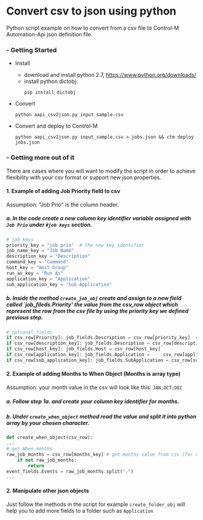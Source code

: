 # Convert csv to json using python
Python script example on how to convert from a csv file to Control-M Automation-Api json definition file.


### - Getting Started
* Install
    - download and install python 2.7, https://www.python.org/downloads/
    - install python dictobj:
        ```
        pip install dictobj
        ```

* Convert
    ```
    python aapi_csv2json.py input_sample.csv
    ```

* Convert and deploy to Control-M
    ```
    python aapi_csv2json.py input_sample.csv > jobs.json && ctm deploy jobs.json
    ```

### - Getting more out of it
There are cases where you will want to modify the script in order to achieve flexibility with your csv format or support new json properties.
#### 1. Example of adding Job Priority field to csv
Assumption: "Job Prio" is the column header.

##### a. In the code create a new column key identifier variable assigned with `Job Prio` under `#job keys` section.
```python
# job keys
priority_key = "job prio"  # the new key identifier
job_name_key = "Job Name"
description_key = "Description"
command_key = "Command"
host_key = "Host Group"
run_as_key = "Run As"
application_key = "Application"
sub_application_key = "Sub Application"
```
##### b. Inside the method `create_job_obj` create and assign to a new field called `job_fileds.Priority' the value from the csv_row object which represent the row from the csv file by using the priority key we defined previous step.
```python
# optional fields
if csv_row[Priority]: job_fields.Description = csv_row[priority_key]  # the new field
if csv_row[description_key]: job_fields.Description = csv_row[description_key]
if csv_row[host_key]: job_fields.Host = csv_row[host_key]
if csv_row[application_key]: job_fields.Application =     csv_row[application_key]
if csv_row[sub_application_key]: job_fields.SubApplication = csv_row[sub_application_key]
```
#### 2. Example of adding Months to When Object (Months is array type)
Assumption: your month value in the csv will look like this: `JAN;OCT;DEC`

##### a. Follow step 1a. and create your column key identifier for months.

##### b. Under `create_when_object` method read the value and split it into python array by your chosen character.
```python
def create_when_object(csv_row):
...
# get When months
raw_job_months = csv_row[months_key] # get months value from csv (for example:JAN;OCT;DEC)
    if not raw_job_months:
        return
event_fields.Events = raw_job_months.split(";")
...
```
#### 2. Manipulate other json objects
Just follow the methods in the script for example `create_folder_obj` will help you to add more fields to a folder such as `Application`

